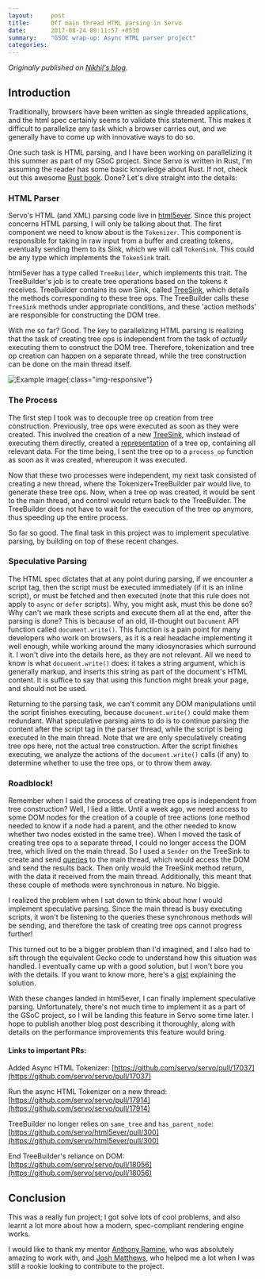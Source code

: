 ```yaml
---
layout:     post
title:      Off main thread HTML parsing in Servo
date:       2017-08-24 00:11:57 +0530
summary:    "GSOC wrap-up: Async HTML parser project"
categories:
---
```


_Originally published on [Nikhil's blog](https://cynicaldevil.github.io/blog/2017/08/24/async-html-parsing-in-servo.html)._

## Introduction
Traditionally, browsers have been written as single threaded applications, and the html spec certainly seems
to validate this statement. This makes it difficult to parallelize any task which a browser carries out, and
we generally have to come up with innovative ways to do so.

One such task is HTML parsing, and I have been working on parallelizing it this summer as part of my GSoC
project. Since Servo is written in Rust, I'm assuming the reader has some basic knowledge about Rust.
If not, check out this awesome [Rust book](https://doc.rust-lang.org/book/second-edition/). Done? Let's dive straight into the details:

### HTML Parser
Servo's HTML (and XML) parsing code live in [html5ever](https://github.com/servo/html5ever). Since this project concerns HTML parsing, I will only be talking about that. The first component we need to know about is the `Tokenizer`. This component is responsible for taking in raw input from a buffer and creating tokens, eventually sending them to its Sink, which we will call `TokenSink`. This could be any type which implements the `TokenSink` trait.

html5ever has a type called `TreeBuilder`, which implements this trait. The TreeBuilder's job is to create tree operations based on the tokens it receives. TreeBuilder contains its own Sink, called [TreeSink](https://doc.servo.org/markup5ever/interface/tree_builder/trait.TreeSink.html), which details the methods corresponding to these tree ops. The TreeBuilder calls these `TreeSink` methods under appropriate conditions, and these 'action methods' are responsible for constructing the DOM tree.

With me so far? Good. The key to parallelizing HTML parsing is realizing that the task of creating tree ops is independent from the task of *actually* executing them to construct the DOM tree. Therefore, tokenization and tree op creation can happen on a separate thread, while the tree construction can be done on the main thread itself.

![Example image](https://cynicaldevil.github.io/assets/parsing_diagram.png){:class="img-responsive"}

### The Process
The first step I took was to decouple tree op creation from tree construction. Previously, tree ops were executed as soon as they were created. This involved the creation of a new [TreeSink](https://github.com/servo/servo/blob/270d445f27631ee6388f837545a5440f50e0cafb/components/script/dom/servoparser/async_html.rs#L512), which instead of executing them directly, created a [representation](hhttps://github.com/servo/servo/blob/270d445f27631ee6388f837545a5440f50e0cafb/components/script/dom/servoparser/async_html.rs#L59-L105) of a tree op, containing all relevant data. For the time being, I sent the tree op to a `process_op` function as soon as it was created, whereupon it was executed.

Now that these two processes were independent, my next task consisted of creating a new thread, where the Tokenizer+TreeBuilder pair would live, to generate these tree ops. Now, when a tree op was created, it would be sent to the main thread, and control would return back to the TreeBuilder. The TreeBuilder does not have to wait for the execution of the tree op anymore, thus speeding up the entire process.

So far so good. The final task in this project was to implement speculative parsing, by building on top of these recent changes.

### Speculative Parsing
The HTML spec dictates that at any point during parsing, if we encounter a script tag, then the script must be executed immediately (if it is an inline script), or must be fetched and then executed (note that this rule does not apply to `async` or `defer` scripts). Why, you might ask, must this be done so? Why can't we mark these scripts and execute them all at the end, after the parsing is done? This is because of an old, ill-thought out `Document` API function called `document.write()`. This function is a pain point for many developers who work on browsers, as it is a real headache implementing it well enough, while working around the many idiosyncrasies which surround it. I won't dive into the details here, as they are not relevant. All we need to know is what `document.write()` does: it takes a string argument, which is generally markup, and inserts this string as part of the document's HTML content. It is suffice to say that using this function might break your page, and should not be used.

Returning to the parsing task, we can't commit any DOM manipulations until the script finishes executing, because `document.write()` could make them redundant. What speculative parsing aims to do is to continue parsing the content after the script tag in the parser thread, while the script is being executed in the main thread. Note that we are only speculatively creating tree ops here, not the actual tree construction. After the script finishes executing, we analyze the actions of the `document.write()` calls (if any) to determine whether to use the tree ops, or to throw them away.

### Roadblock!
Remember when I said the process of creating tree ops is independent from tree construction? Well, I lied a little. Until a week ago, we need access to some DOM nodes for the creation of a couple of tree actions (one method needed to know if a node had a parent, and the other needed to know whether two nodes existed in the same tree). When I moved the task of creating tree ops to a separate thread, I could no longer access the DOM tree, which lived on the main thread. So I used a `Sender` on the TreeSink to create and send [queries](https://github.com/servo/servo/pull/17565/files#diff-10b46cb1e26142d2058e291de25bd4c7R133) to the main thread, which would access the DOM and send the results back. Then only would the TreeSink method return, with the data it received from the main thread. Additionally, this meant that these couple of methods were synchronous in nature. No biggie.

I realized the problem when I sat down to think about how I would implement speculative parsing. Since the main thread is busy executing scripts, it won't be listening to the queries these synchronous methods will be sending, and therefore the task of creating tree ops cannot progress further!

This turned out to be a bigger problem than I'd imagined, and I also had to sift through the equivalent Gecko code to understand how this situation was handled. I eventually came up with a good solution, but I won't bore you with the details. If you want to know more, here's a [gist](https://gist.github.com/cynicaldevil/09fb8a6dd1db58852d2085ac59ca0f9b) explaining the solution.

With these changes landed in html5ever, I can finally implement speculative parsing. Unfortunately, there's not much time to implement it as a part of the GSoC project, so I will be landing this feature in Servo some time later. I hope to publish another blog post describing it thoroughly, along with details on the performance improvements this feature would bring.

#### Links to important PRs:
Added Async HTML Tokenizer: [https://github.com/servo/servo/pull/17037](https://github.com/servo/servo/pull/17037)

Run the async HTML Tokenizer on a new thread: [https://github.com/servo/servo/pull/17914](https://github.com/servo/servo/pull/17914)

TreeBuilder no longer relies on `same_tree` and `has_parent_node`: [https://github.com/servo/html5ever/pull/300](https://github.com/servo/html5ever/pull/300)

End TreeBuilder's reliance on DOM: [https://github.com/servo/servo/pull/18056](https://github.com/servo/servo/pull/18056)

## Conclusion
This was a really fun project; I got solve lots of cool problems, and also learnt a lot more about how a modern, spec-compliant rendering engine works.

I would like to thank my mentor [Anthony Ramine](https://twitter.com/nokusu), who was absolutely amazing to work with, and [Josh Matthews](https://twitter.com/lastontheboat), who helped me a lot when I was still a rookie looking to contribute to the project.

